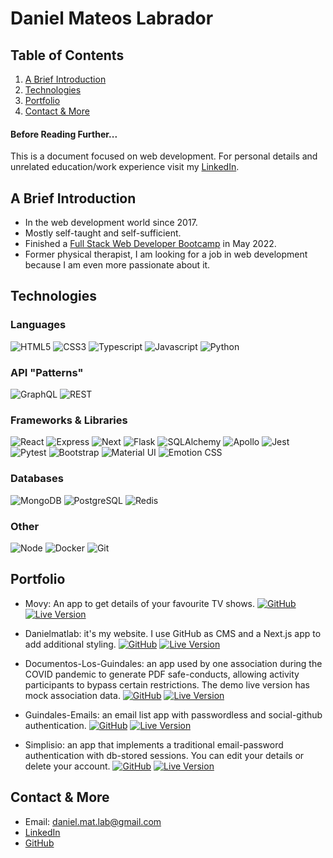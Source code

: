 # Daniel Mateos Labrador

<article>

## Table of Contents

1. [A Brief Introduction](#introduction)
2. [Technologies](#tech)
3. [Portfolio](#Portfolio)
4. [Contact & More](#contact)

</article>

<article>

#### Before Reading Further...

This is a document focused on web development. For personal details and unrelated education/work experience visit my <a href="https://www.linkedin.com/in/danielmateoslab/" target="_blank">LinkedIn</a>.

</article>

<article>
<a name="introduction"></a>

## A Brief Introduction

- In the web development world since 2017.
- Mostly self-taught and self-sufficient.
- Finished a <a href="https://4geeksacademy.com/us/coding-bootcamps/part-time-full-stack-developer" target="_blank">Full Stack Web Developer Bootcamp</a> in May 2022.
- Former physical therapist, I am looking for a job in web development because I am even more passionate about it.

</article>

<article>
<a name="tech"></a>

## Technologies

### Languages

![HTML5](https://img.shields.io/badge/-HTML5-333333?style=flat-square&logo=HTML5 "HTML5")
![CSS3](https://img.shields.io/badge/-CSS3-333333?style=flat-square&logo=CSS3&logoColor=1572B6 "CSS3")
![Typescript](https://img.shields.io/badge/-Typescript-333333?style=flat-square&logo=Typescript "Typescript")
![Javascript](https://img.shields.io/badge/-Javascript-333333?style=flat-square&logo=Javascript "Javascript")
![Python](https://img.shields.io/badge/-Python-333333?style=flat-square&logo=Python "Python")

### API "Patterns"

![GraphQL](https://img.shields.io/badge/-GraphQL-333333?style=flat-square&logo=GraphQL&logoColor=e10098 "GraphQL")
![REST](https://img.shields.io/badge/-REST-333333?style=flat-square& "REST")

### Frameworks & Libraries

![React](https://img.shields.io/badge/-React-333333?style=flat-square&logo=React "React")
![Express](https://img.shields.io/badge/-Express-333333?style=flat-square&logo=Express "Express")
![Next](https://img.shields.io/badge/-Next-333333?style=flat-square&logo=Next.js "Next")
![Flask](https://img.shields.io/badge/-Flask-333333?style=flat-square&logo=Flask "Flask")
![SQLAlchemy](https://img.shields.io/badge/-SQLAlchemy-333333?style=flat-square "SQLAlchemy")
![Apollo](https://img.shields.io/badge/-Apollo-333333?style=flat-square&logo=Apollographql "Apollo")
![Jest](https://img.shields.io/badge/-Jest-333333?style=flat-square&logo=Jest&logoColor=C21325 "Jest")
![Pytest](https://img.shields.io/badge/-Pytest-333333?style=flat-square&logo=Pytest "Pytest")
![Bootstrap](https://img.shields.io/badge/-Bootstrap-333333?style=flat-square&logo=Bootstrap "Bootstrap")
![Material UI](https://img.shields.io/badge/-Material_UI-333333?style=flat-square&logo=MUI&logoColor=007FFF "Material UI")
![Emotion CSS](https://img.shields.io/badge/-Emotion_CSS-333333?style=flat-square&logo=Emotion.css "Emotion CSS")

### Databases

![MongoDB](https://img.shields.io/badge/-MongoDB-333333?style=flat-square&logo=MongoDB "MongoDB")
![PostgreSQL](https://img.shields.io/badge/-PostgreSQL-333333?style=flat-square&logo=PostgreSQL "PostgreSQL")
![Redis](https://img.shields.io/badge/-Redis-333333?style=flat-square&logo=Redis "Redis")

### Other

![Node](https://img.shields.io/badge/-Node-333333?style=flat-square&logo=Node.js "Node")
![Docker](https://img.shields.io/badge/-Docker-333333?style=flat-square&logo=Docker "Docker")
![Git](https://img.shields.io/badge/-Git-333333?style=flat-square&logo=Git "Git")

</article>

<article>

## <a name="Portfolio"></a> Portfolio

- Movy: An app to get details of your favourite TV shows.
  <a href="https://github.com/danielmateoslab/movy" target="_blank">![GitHub](https://img.shields.io/badge/-GitHub-333333?style=flat-square&logo=github)</a>
  <a href="https://movy.danielmatlab.com/" target="_blank">![Live Version](https://img.shields.io/badge/-Live_Version-333333?style=flat-square&logo=google-chrome)</a>

- Danielmatlab: it's my website. I use GitHub as CMS and a Next.js app to add additional styling.
  <a href="https://github.com/danielmateoslab/danielmatlab" target="_blank">![GitHub](https://img.shields.io/badge/-GitHub-333333?style=flat-square&logo=github)</a>
  <a href="https://danielmatlab.com/" target="_blank">![Live Version](https://img.shields.io/badge/-Live_Version-333333?style=flat-square&logo=google-chrome)</a>

- Documentos-Los-Guindales: an app used by one association during the COVID pandemic to generate PDF safe-conducts, allowing activity participants to bypass certain restrictions. The demo live version has mock association data.
  <a href="https://github.com/danielmateoslab/documentos-los-guindales" target="_blank">![GitHub](https://img.shields.io/badge/-GitHub-333333?style=flat-square&logo=github)</a>
  <a href="https://documentos-los-guindales.danielmatlab.com/" target="_blank">![Live Version](https://img.shields.io/badge/-Live_Version-333333?style=flat-square&logo=google-chrome)</a>

- Guindales-Emails: an email list app with passwordless and social-github authentication.
  <a href="https://github.com/danielmateoslab/guindales-emails" target="_blank">![GitHub](https://img.shields.io/badge/-GitHub-333333?style=flat-square&logo=github)</a>
  <a href="https://email-list.danielmatlab.com/" target="_blank">![Live Version](https://img.shields.io/badge/-Live_Version-333333?style=flat-square&logo=google-chrome)</a>

- Simplisio: an app that implements a traditional email-password authentication with db-stored sessions. You can edit your details or delete your account.
  <a href="https://github.com/danielmateoslab/simplisio" target="_blank">![GitHub](https://img.shields.io/badge/-GitHub-333333?style=flat-square&logo=github)</a>
  <a href="https://simplisio.danielmatlab.com/" target="_blank">![Live Version](https://img.shields.io/badge/-Live_Version-333333?style=flat-square&logo=google-chrome)</a>

</article>

<article>
<a name="contact"></a>

## Contact & More

- Email: <a href="mailto:daniel.mat.lab@gmail.com" target="_blank">daniel.mat.lab@gmail.com</a>
- <a href="https://www.linkedin.com/in/danielmateoslab/" target="_blank">LinkedIn</a>
- <a href="https://github.com/DanielMateosLab" target="_blank">GitHub</a>

</article>
